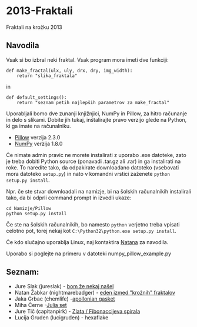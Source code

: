 # 2013-Fraktali

Fraktali na krožku 2013

## Navodila

Vsak si bo izbral neki fraktal. Vsak program mora imeti dve funkciji:

    def make_fractal(ulx, uly, drx, dry, img_width):
        return "slika_fraktala"
in

    def default_settings():
        return "seznam petih najlepših parametrov za make_fractal"


Uporabljali bomo dve zunanji knjižnjici, NumPy in Pillow, za hitro računanje in
delo s slikami. Dobite jih tukaj, inštalirajte pravo verzijo glede na Python,
ki ga imate na računalniku.

* [Pillow](https://pypi.python.org/pypi/Pillow/2.3.0#downloads) verzija 2.3.0
* [NumPy](http://www.lfd.uci.edu/~gohlke/pythonlibs/#numpy) verzija 1.8.0

Če nimate admin pravic ne morete instalirati z uporabo .exe datoteke, zato je
treba dobiti Python source (ponavadi .tar.gz ali .rar) in ga instalirati na
roke. To naredite tako, da odpakirate downloadano datoteko (vsebovati mora
datoteko `setup.py`) in nato v komandni vrstici zaženete `python setup.py
install`.

Npr. če ste stvar downloadali na namizje, bi na šolskih računalnikih
instalirali tako, da bi odprli command prompt in izvedli ukaze:

    cd Namizje/Pillow
    python setup.py install

Če ste na šolskih računalnikih, bo namesto `python` verjetno treba vpisati
celotno pot, torej nekaj kot `C:\Python32\python.exe setup.py install`.

Če kdo slučajno uporablja Linux, naj kontaktira
[Natana](mailto:natan.zabkar@gmail.com) za navodila.

Uporabo si poglejte na primeru v datoteki numpy_pillow_example.py

## Seznam:

* Jure Slak (jureslak) - [bom že nekaj našel](http://google.com)
* Natan Žabkar (nightmarebadger) - [eden izmed "krožnih"
  fraktalov](https://www.google.si/search?q=circle+fractal&tbm=isch)
* Jaka Grbac (chemlife) -[apollonian gasket](http://en.wikipedia.org/wiki/Apollonian_gasket)
* Miha Černe -[Julia set](http://en.wikipedia.org/wiki/Julia_set)
* Jure Tič (capitanpirk) - [Zlata / Fibonaccijeva
  spirala](http://en.wikipedia.org/wiki/Golden_spiral)
* Lucija Gruden (lucigruden) - hexaflake
